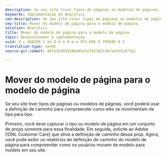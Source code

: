 ```yaml
---
description: Se seu site tiver tipos de páginas ou modelos de páginas, você poderá usar a definição de caminho para compreender como eles se movimentam de tipo para tipo.
keywords: Implementação do Analytics
seo-description: Se seu site tiver tipos de páginas ou modelos de páginas, você poderá usar a definição de caminho para compreender como eles se movimentam de tipo para tipo.
seo-title: Mover do modelo de página para o modelo de página
solution: Analytics
title: Mover do modelo de página para o modelo de página
topic: Desenvolvedor e implementação
uuid: 8 c 446290-1 ea 8-4 e 0 a-a 973-685 b 700585 d 3
translation-type: tm+mt
source-git-commit: 86fe1b3650100a05e52fb2102134fee515c871b1

---
```



# Mover do modelo de página para o modelo de página

Se seu site tiver tipos de páginas ou modelos de páginas, você poderá usar a definição de caminho para compreender como eles se movimentam de tipo para tipo.

Primeiro, você deve capturar o tipo ou modelo de página em um conjunto de props somente para essa finalidade. Em seguida, solicite ao Adobe [!DNL Customer Care] que ative a definição de caminho dessa prop. Agora, você pode exibir os relatórios de definição de caminho do modelo de página para compreender como os usuários movem de modelo para modelo em seu site.
